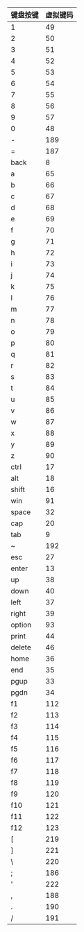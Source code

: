| 键盘按键   | 虚拟键码 |
|--------|------|
| 1      | 	49  |
| 2      | 	50  |
| 3      | 	51  |
| 4      | 	52  |
| 5      | 	53  |
| 6      | 	54  |
| 7      | 	55  |
| 8      | 	56  |
| 9      | 	57  |
| 0      | 	48  |
| -      | 	189 |
| =      | 	187 |
| back   | 	8   |
| a      | 	65  |
| b      | 	66  |
| c      | 	67  |
| d      | 	68  |
| e      | 	69  |
| f      | 	70  |
| g      | 	71  |
| h      | 	72  |
| i      | 	73  |
| j      | 	74  |
| k      | 	75  |
| l      | 	76  |
| m      | 	77  |
| n      | 	78  |
| o      | 	79  |
| p      | 	80  |
| q      | 	81  |
| r      | 	82  |
| s      | 	83  |
| t      | 	84  |
| u      | 	85  |
| v      | 	86  |
| w      | 	87  |
| x      | 	88  |
| y      | 	89  |
| z      | 	90  |
| ctrl   | 	17  |
| alt    | 	18  |
| shift  | 	16  |
| win    | 	91  |
| space  | 	32  |
| cap    | 	20  |
| tab    | 	9   |
| ~      | 	192 |
| esc    | 	27  |
| enter  | 	13  |
| up     | 	38  |
| down   | 	40  |
| left   | 	37  |
| right  | 	39  |
| option | 	93  |
| print  | 	44  |
| delete | 	46  |
| home   | 	36  |
| end    | 	35  |
| pgup   | 	33  |
| pgdn   | 	34  |
| f1     | 	112 |
| f2     | 	113 |
| f3     | 	114 |
| f4     | 	115 |
| f5     | 	116 |
| f6     | 	117 |
| f7     | 	118 |
| f8     | 	119 |
| f9     | 	120 |
| f10    | 	121 |
| f11    | 	122 |
| f12    | 	123 |
| [      | 	219 |
| ]      | 	221 |
| \      | 	220 |
| ;      | 	186 |
| '      | 	222 |
| ,      | 	188 |
| .      | 	190 |
| /      | 	191 |
